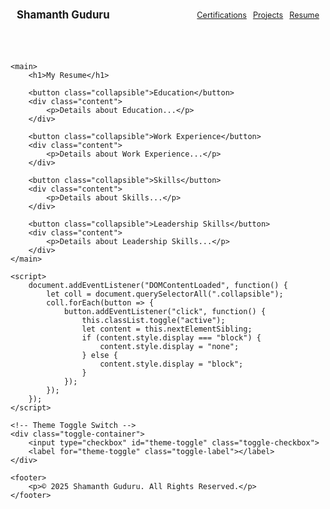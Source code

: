 <!DOCTYPE html>
<html lang="en">
<head>
    <link rel="stylesheet" href="https://cdnjs.cloudflare.com/ajax/libs/font-awesome/6.0.0/css/all.min.css">
    <meta charset="UTF-8">
    <meta name="viewport" content="width=device-width, initial-scale=1.0">
    <title>{{ page.title }}</title>
    <link rel="stylesheet" href="{{ '/assets/css/style.css' | relative_url }}">
    <link rel="icon" href="{{ '/assets/images/favicon.ico' | relative_url }}">
    <style>
        .nav-container {
            display: flex;
            justify-content: space-between;
            align-items: center;
            padding: 10px;
        }
        .nav-left {
            display: flex;
            align-items: center;
        }
        .nav-left a {
            font-size: 1.2em;
            font-weight: bold;
            text-decoration: none;
            color: inherit;
        }
        .social-links {
            display: flex;
            align-items: center;
            gap: 15px;
        }
        .nav-links {
            display: flex;
            gap: 10px;
            font-size: 0.9em;
        }
        .collapsible {
            background-color: #444;
            color: white;
            cursor: pointer;
            padding: 10px;
            width: 100%;
            text-align: left;
            border: none;
            outline: none;
            font-size: 1.1em;
        }
        .content {
            padding: 0 15px;
            display: none;
            overflow: hidden;
            background-color: #222;
        }
    </style>
</head>
<body>
    <header>
        <div class="nav-container">
            <div class="nav-left">
                <a href="/">Shamanth Guduru</a>
            </div>
            <div class="social-links">
                <a href="mailto:shamanthguduru@gmail.com" target="_blank" title="Email">
                    <i class="fas fa-envelope"></i>
                </a>
                <a href="https://www.linkedin.com/in/shamanth-guduru/" target="_blank" title="LinkedIn">
                    <i class="fab fa-linkedin"></i>
                </a>
                <a href="https://github.com/shamanthguduru" target="_blank" title="GitHub">
                    <i class="fab fa-github"></i>
                </a>
                <div class="nav-links">
                    <a href="/certifications" title="Certifications">Certifications</a>
                    <a href="/projects" title="Projects">Projects</a>
                    <a href="/resume" title="Resume">Resume</a>
                </div>
            </div>
        </div>
    </header>

    <main>
        <h1>My Resume</h1>
        
        <button class="collapsible">Education</button>
        <div class="content">
            <p>Details about Education...</p>
        </div>

        <button class="collapsible">Work Experience</button>
        <div class="content">
            <p>Details about Work Experience...</p>
        </div>

        <button class="collapsible">Skills</button>
        <div class="content">
            <p>Details about Skills...</p>
        </div>

        <button class="collapsible">Leadership Skills</button>
        <div class="content">
            <p>Details about Leadership Skills...</p>
        </div>
    </main>

    <script>
        document.addEventListener("DOMContentLoaded", function() {
            let coll = document.querySelectorAll(".collapsible");
            coll.forEach(button => {
                button.addEventListener("click", function() {
                    this.classList.toggle("active");
                    let content = this.nextElementSibling;
                    if (content.style.display === "block") {
                        content.style.display = "none";
                    } else {
                        content.style.display = "block";
                    }
                });
            });
        });
    </script>

    <!-- Theme Toggle Switch -->
    <div class="toggle-container">
        <input type="checkbox" id="theme-toggle" class="toggle-checkbox">
        <label for="theme-toggle" class="toggle-label"></label>
    </div>

    <footer>
        <p>© 2025 Shamanth Guduru. All Rights Reserved.</p>
    </footer>
</body>
</html>
